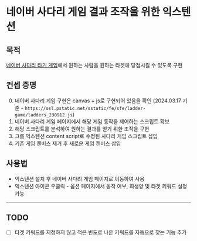 # 네이버 사다리 게임 결과 조작을 위한 익스텐션

## 목적

[네이버 사다리 타기 게임](https://search.naver.com/search.naver?query=%EC%82%AC%EB%8B%A4%EB%A6%AC%ED%83%80%EA%B8%B0)에서 원하는 사람을 원하는 타겟에 당첨시킬 수 있도록 구현

## 컨셉 증명

0. 네이버 사다리 게임 구현은 canvas + js로 구현되어 있음을 확인
(2024.03.17 기준 - `https://ssl.pstatic.net/sstatic/fe/sfe/ladder-game/ladders_230912.js`)
1. 네이버 사다리 게임 페이지에서 해당 게임 동작을 제어하는 스크립트 확보
2. 해당 스크립트를 분석하여 원하는 결과를 얻기 위한 조작을 구현
3. 크롬 익스텐션 content script로 수정된 사다리 게임 스크립트 삽입
4. 기존 게임 캔버스 제거 후 새로운 게임 캔버스 삽입 

## 사용법

- 익스텐션 설치 후 네이버 사다리 게임 페이지로 이동하여 사용
- 익스텐션 아이콘 우클릭 - 옵션 페이지에서 동작 여부, 희생양 및 타겟 키워드 설정 가능

---

## TODO
- [ ] 타겟 키워드를 지정하지 않고 적은 빈도로 나온 키워드를 자동으로 찾는 기능 추가


